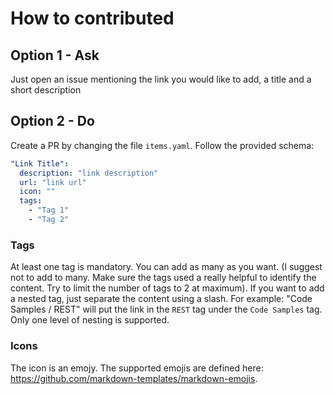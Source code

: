 # How to contributed

## Option 1 - Ask 

Just open an issue mentioning the link you would like to add, a title and a short description

## Option 2 - Do

Create a PR by changing the file `items.yaml`. Follow the provided schema:

```yaml
"Link Title":
  description: "link description"
  url: "link url"
  icon: ""
  tags: 
    - "Tag 1"
    - "Tag 2"
```

### Tags
At least one tag is mandatory. You can add as many as you want. (I suggest not to add to many. Make sure the tags used a really helpful to identify the content. Try to limit the number of tags to 2 at maximum).
If you want to add a nested tag, just separate the content using a slash. For example: "Code Samples / REST" will put the link in the `REST` tag under the `Code Samples` tag. Only one level of nesting is supported. 

### Icons
The icon is an emojy. The supported emojis are defined here: https://github.com/markdown-templates/markdown-emojis.

